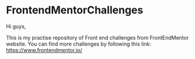 # FrontendMentorChallenges
Hi guys,

This is my practise repository of Front end challenges from FrontEndMentor website.
You can find more challenges by following this link: https://www.frontendmentor.io/

